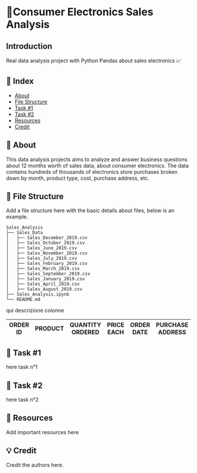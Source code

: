 # 📱Consumer Electronics Sales Analysis

## Introduction
Real data analysis project with Python Pandas about sales electronics 📈 

## 📒 Index
- [About](#beginner-about)
- [File Structure](#file_folder-file-structure)
- [Task #1](#wrench-task-#1)
- [Task #2](#wrench-task-#2)
- [Resources](#💾-resources)
- [Credit](#💡-credit)


##  📄 About
This data analysis projects aims to analyze and answer business questions about 12 months worth of sales data, about consumer electronics. The data contains hundreds of thousands of electronics store purchases broken down by month, product type, cost, purchase address, etc.

##  📁 File Structure
Add a file structure here with the basic details about files, below is an example.

```
Sales_Analysis
├── Sales_Data
│   ├── Sales_December_2019.csv
│   ├── Sales_October_2019.csv
│   ├── Sales_June_2019.csv
│   ├── Sales_November_2019.csv
│   ├── Sales_July_2019.csv
│   ├── Sales_February_2019.csv
│   ├── Sales_March_2019.csv
│   ├── Sales_September_2019.csv
│   ├── Sales_January_2019.csv
│   ├── Sales_April_2019.csv
│   ├── Sales_August_2019.csv
├── Sales_Analysis.ipynb
└── README.md
```

qui descrizione colonne

| ORDER ID | PRODUCT | QUANTITY ORDERED | PRICE EACH | ORDER DATE | PURCHASE ADDRESS 
|----|------------|-------|-------|-------|-------|


##  🔧 Task #1
here task n°1

##  🔧 Task #2
here task n°2

##  💾 Resources
Add important resources here

## 💡 Credit
Credit the authors here.



